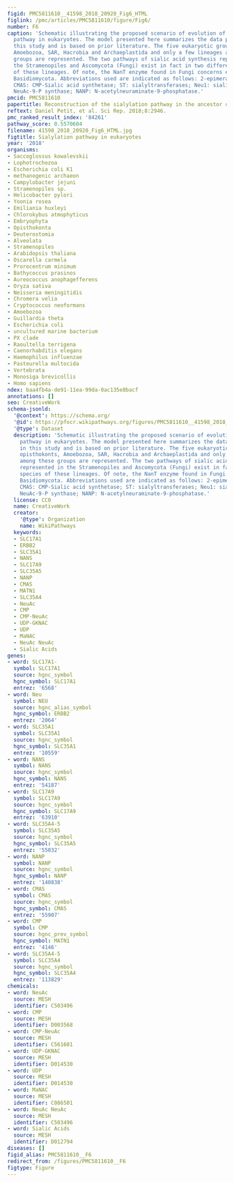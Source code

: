 ```yaml
---
figid: PMC5811610__41598_2018_20920_Fig6_HTML
figlink: /pmc/articles/PMC5811610/figure/Fig6/
number: F6
caption: 'Schematic illustrating the proposed scenario of evolution of the sialylation
  pathway in eukaryotes. The model presented here summarizes the data presented in
  this study and is based on prior literature. The five eukaryotic groups of opisthokonts,
  Amoebozoa, SAR, Hacrobia and Archaeplastida and only a few lineages among these
  groups are represented. The two pathways of sialic acid synthesis represented in
  the Stramenopiles and Ascomycota (Fungi) exist in fact in two different species
  of these lineages. Of note, the NanT enzyme found in Fungi concerns essentially
  Basidiomycota. Abbreviations used are indicated as follows: 2-epimerase: UDP-GlcNAc-2-epimerase;
  CMAS: CMP-Sialic acid synthetase; ST: sialyltransferases; Neu1: sialidase 1; NANS:
  NeuAc-9-P synthase; NANP: N-acetylneuraminate-9-phosphatase.'
pmcid: PMC5811610
papertitle: Reconstruction of the sialylation pathway in the ancestor of eukaryotes.
reftext: Daniel Petit, et al. Sci Rep. 2018;8:2946.
pmc_ranked_result_index: '84261'
pathway_score: 0.5570604
filename: 41598_2018_20920_Fig6_HTML.jpg
figtitle: Sialylation pathway in eukaryotes
year: '2018'
organisms:
- Saccoglossus kowalevskii
- Lophotrochozoa
- Escherichia coli K1
- methanogenic archaeon
- Campylobacter jejuni
- Stramenopiles sp.
- Helicobacter pylori
- Yoonia rosea
- Emiliania huxleyi
- Chlorokybus atmophyticus
- Embryophyta
- Opisthokonta
- Deuterostomia
- Alveolata
- Stramenopiles
- Arabidopsis thaliana
- Oscarella carmela
- Prorocentrum minimum
- Bathycoccus prasinos
- Aureococcus anophagefferens
- Oryza sativa
- Neisseria meningitidis
- Chromera velia
- Cryptococcus neoformans
- Amoebozoa
- Guillardia theta
- Escherichia coli
- uncultured marine bacterium
- PX clade
- Raoultella terrigena
- Caenorhabditis elegans
- Haemophilus influenzae
- Pasteurella multocida
- Vertebrata
- Monosiga brevicollis
- Homo sapiens
ndex: baa4fb4a-de91-11ea-99da-0ac135e8bacf
annotations: []
seo: CreativeWork
schema-jsonld:
  '@context': https://schema.org/
  '@id': https://pfocr.wikipathways.org/figures/PMC5811610__41598_2018_20920_Fig6_HTML.html
  '@type': Dataset
  description: 'Schematic illustrating the proposed scenario of evolution of the sialylation
    pathway in eukaryotes. The model presented here summarizes the data presented
    in this study and is based on prior literature. The five eukaryotic groups of
    opisthokonts, Amoebozoa, SAR, Hacrobia and Archaeplastida and only a few lineages
    among these groups are represented. The two pathways of sialic acid synthesis
    represented in the Stramenopiles and Ascomycota (Fungi) exist in fact in two different
    species of these lineages. Of note, the NanT enzyme found in Fungi concerns essentially
    Basidiomycota. Abbreviations used are indicated as follows: 2-epimerase: UDP-GlcNAc-2-epimerase;
    CMAS: CMP-Sialic acid synthetase; ST: sialyltransferases; Neu1: sialidase 1; NANS:
    NeuAc-9-P synthase; NANP: N-acetylneuraminate-9-phosphatase.'
  license: CC0
  name: CreativeWork
  creator:
    '@type': Organization
    name: WikiPathways
  keywords:
  - SLC17A1
  - ERBB2
  - SLC35A1
  - NANS
  - SLC17A9
  - SLC35A5
  - NANP
  - CMAS
  - MATN1
  - SLC35A4
  - NeuAc
  - CMP
  - CMP-NeuAc
  - UDP-GKNAC
  - UDP
  - MaNAC
  - NeuAc NeuAc
  - Sialic Acids
genes:
- word: SLC17A1-
  symbol: SLC17A1
  source: hgnc_symbol
  hgnc_symbol: SLC17A1
  entrez: '6568'
- word: Neu
  symbol: NEU
  source: hgnc_alias_symbol
  hgnc_symbol: ERBB2
  entrez: '2064'
- word: SLC35A1
  symbol: SLC35A1
  source: hgnc_symbol
  hgnc_symbol: SLC35A1
  entrez: '10559'
- word: NANS
  symbol: NANS
  source: hgnc_symbol
  hgnc_symbol: NANS
  entrez: '54187'
- word: SLC17A9
  symbol: SLC17A9
  source: hgnc_symbol
  hgnc_symbol: SLC17A9
  entrez: '63910'
- word: SLC35A4-5
  symbol: SLC35A5
  source: hgnc_symbol
  hgnc_symbol: SLC35A5
  entrez: '55032'
- word: NANP
  symbol: NANP
  source: hgnc_symbol
  hgnc_symbol: NANP
  entrez: '140838'
- word: CMAS
  symbol: CMAS
  source: hgnc_symbol
  hgnc_symbol: CMAS
  entrez: '55907'
- word: CMP
  symbol: CMP
  source: hgnc_prev_symbol
  hgnc_symbol: MATN1
  entrez: '4146'
- word: SLC35A4-5
  symbol: SLC35A4
  source: hgnc_symbol
  hgnc_symbol: SLC35A4
  entrez: '113829'
chemicals:
- word: NeuAc
  source: MESH
  identifier: C503496
- word: CMP
  source: MESH
  identifier: D003568
- word: CMP-NeuAc
  source: MESH
  identifier: C561601
- word: UDP-GKNAC
  source: MESH
  identifier: D014530
- word: UDP
  source: MESH
  identifier: D014530
- word: MaNAC
  source: MESH
  identifier: C086501
- word: NeuAc NeuAc
  source: MESH
  identifier: C503496
- word: Sialic Acids
  source: MESH
  identifier: D012794
diseases: []
figid_alias: PMC5811610__F6
redirect_from: /figures/PMC5811610__F6
figtype: Figure
---
```

